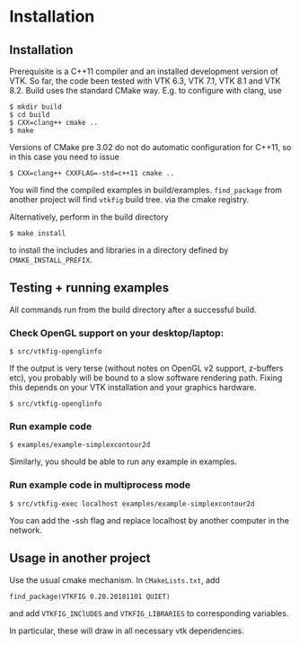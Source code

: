 Installation
============

## Installation

Prerequisite is a C++11 compiler and  an installed development version of VTK.  So far, the code been  tested with VTK 6.3, VTK 7.1, VTK 8.1 and VTK 8.2. Build uses the standard CMake way. E.g. to configure with clang, use

```` 
$ mkdir build
$ cd build
$ CXX=clang++ cmake ..
$ make

````

Versions  of CMake  pre 3.02  do  not do  automatic configuration  for C++11, so in this case you need to issue

```` 
$ CXX=clang++ CXXFLAG=-std=c++11 cmake ..

````

You will find the compiled examples in build/examples. `find_package` from
another project will find `vtkfig` build tree. via the cmake registry.

Alternatively, perform in the build directory
````
$ make install
````
to install the includes and libraries in a directory defined by `CMAKE_INSTALL_PREFIX`.

## Testing + running examples

All commands run from the build directory after a successful build.


### Check OpenGL support on your desktop/laptop:

````
$ src/vtkfig-openglinfo
````

If the output is very terse (without notes on OpenGL v2 support, z-buffers etc), you probably will be bound to
a slow software rendering path. Fixing this depends on your VTK installation and your graphics hardware.

````
$ src/vtkfig-openglinfo
````

### Run example code

````
$ examples/example-simplexcontour2d
````
Similarly, you should be able to run any example in examples.


### Run example code in multiprocess mode

````
$ src/vtkfig-exec localhost examples/example-simplexcontour2d
````
You can add the -ssh flag and replace localhost by another computer in the network.




## Usage in another project

Use the usual cmake mechanism. In `CMakeLists.txt`, add

````
find_package(VTKFIG 0.20.20181101 QUIET)
````
and add `VTKFIG_INClUDES` and `VTKFIG_LIBRARIES` to corresponding variables.

In particular, these will draw in all necessary vtk dependencies. 
